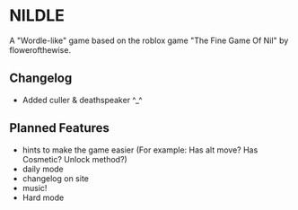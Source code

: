 # NILDLE
A "Wordle-like" game based on the roblox game "The Fine Game Of Nil" by flowerofthewise.

## Changelog
- Added culler & deathspeaker ^_^



## Planned Features
- hints to make the game easier (For example: Has alt move? Has Cosmetic? Unlock method?)
- daily mode
- changelog on site
- music!
- Hard mode
